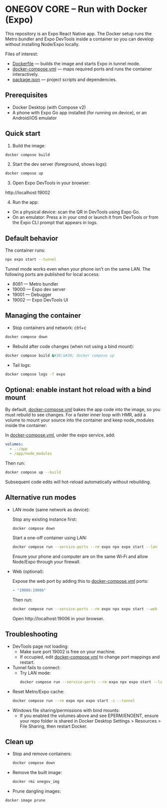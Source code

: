 # ONEGOV CORE – Run with Docker (Expo)

This repository is an Expo React Native app. The Docker setup runs the Metro bundler and Expo DevTools inside a container so you can develop without installing Node/Expo locally.

Files of interest:
- [Dockerfile](Dockerfile) — builds the image and starts Expo in tunnel mode.
- [docker-compose.yml](docker-compose.yml) — maps required ports and runs the container interactively.
- [package.json](package.json) — project scripts and dependencies.

## Prerequisites
- Docker Desktop (with Compose v2)
- A phone with Expo Go app installed (for running on device), or an Android/iOS emulator

## Quick start
1) Build the image:

```sh
docker compose build
```

2) Start the dev server (foreground, shows logs):

```sh
docker compose up
```

3) Open Expo DevTools in your browser:

http://localhost:19002

4) Run the app:
- On a physical device: scan the QR in DevTools using Expo Go.
- On an emulator: Press a in your cmd or launch it from DevTools or from the Expo CLI prompt that appears in logs.

## Default behavior
The container runs:

```sh
npx expo start --tunnel
```

Tunnel mode works even when your phone isn’t on the same LAN. The following ports are published for local access:
- 8081 — Metro bundler
- 19000 — Expo dev server
- 19001 — Debugger
- 19002 — Expo DevTools UI

## Managing the container
- Stop containers and network: ctrl+c

```sh
docker compose down
```

- Rebuild after code changes (when not using a bind mount):

```sh
docker compose build &#38;&#38; docker compose up
```

- Tail logs:

```sh
docker compose logs -f expo
```

## Optional: enable instant hot reload with a bind mount
By default, [docker-compose.yml](docker-compose.yml) bakes the app code into the image, so you must rebuild to see changes. For a faster inner loop with HMR, add a volume to mount your source into the container and keep node_modules inside the container:

In [docker-compose.yml](docker-compose.yml), under the expo service, add:

```yaml
volumes:
  - .:/app
  - /app/node_modules
```

Then run:

```sh
docker compose up --build
```

Subsequent code edits will hot-reload automatically without rebuilding.

## Alternative run modes
- LAN mode (same network as device):

  Stop any existing instance first:
  ```sh
  docker compose down
  ```

  Start a one-off container using LAN:
  ```sh
  docker compose run --service-ports --rm expo npx expo start --lan
  ```

  Ensure your phone and computer are on the same Wi‑Fi and allow Node/Expo through your firewall.

- Web (optional):

  Expose the web port by adding this to [docker-compose.yml](docker-compose.yml) ports:
  ```yaml
  - "19006:19006"
  ```

  Then run:
  ```sh
  docker compose run --service-ports --rm expo npx expo start --web
  ```

  Open http://localhost:19006 in your browser.

## Troubleshooting
- DevTools page not loading:
  - Make sure port 19002 is free on your machine.
  - If occupied, edit [docker-compose.yml](docker-compose.yml) to change port mappings and restart.
- Tunnel fails to connect:
  - Try LAN mode:
    ```sh
    docker compose run --service-ports --rm expo npx expo start --lan
    ```
- Reset Metro/Expo cache:
  ```sh
  docker compose run --rm expo npx expo start -c --tunnel
  ```
- Windows file sharing/permissions with bind mounts:
  - If you enabled the volumes above and see EPERM/ENOENT, ensure your repo folder is shared in Docker Desktop Settings > Resources > File Sharing, then restart Docker.

## Clean up
- Stop and remove containers:
  ```sh
  docker compose down
  ```
- Remove the built image:
  ```sh
  docker rmi onegov_img
  ```
- Prune dangling images:
```sh
docker image prune
```
